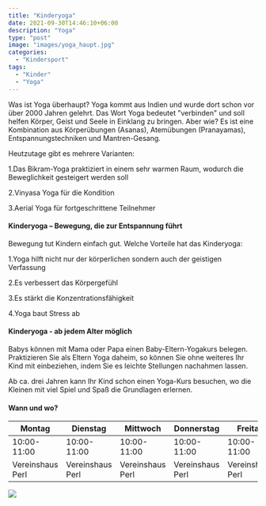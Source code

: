```yaml
---
title: "Kinderyoga"
date: 2021-09-30T14:46:10+06:00
description: "Yoga"
type: "post"
image: "images/yoga_haupt.jpg"
categories: 
  - "Kindersport"
tags:
  - "Kinder"
  - "Yoga"
---
```


Was ist Yoga überhaupt?
Yoga kommt aus Indien und wurde dort schon vor über 2000 Jahren gelehrt. Das Wort Yoga bedeutet "verbinden" und soll helfen Körper, Geist und Seele in Einklang zu bringen. 
Aber wie? Es ist eine Kombination aus Körperübungen (Asanas), Atemübungen (Pranayamas), Entspannungstechniken und Mantren-Gesang.

Heutzutage gibt es mehrere Varianten: 

1.Das Bikram-Yoga praktiziert in einem sehr warmen Raum, wodurch die Beweglichkeit gesteigert werden soll

2.Vinyasa Yoga für die Kondition

3.Aerial Yoga für fortgeschrittene Teilnehmer


#### Kinderyoga – Bewegung, die zur Entspannung führt 

Bewegung tut Kindern einfach gut. Welche Vorteile hat das Kinderyoga: 

1.Yoga hilft nicht nur der körperlichen sondern auch der geistigen Verfassung

2.Es verbessert das Körpergefühl

3.Es stärkt die Konzentrationsfähigkeit 

4.Yoga baut Stress ab 



#### Kinderyoga - ab jedem Alter möglich

Babys können mit Mama oder Papa einen Baby-Eltern-Yogakurs belegen. Praktizieren Sie als Eltern Yoga daheim, so können Sie ohne weiteres Ihr Kind mit einbeziehen, indem Sie es leichte Stellungen nachahmen lassen. 

Ab ca. drei Jahren kann Ihr Kind schon einen Yoga-Kurs besuchen, wo die Kleinen mit viel Spiel und Spaß die Grundlagen erlernen. 



#### Wann und wo?

   Montag | Dienstag | Mittwoch | Donnerstag | Freitag |
  --------|----------|----------|------------|---------|
   10:00-11:00 | 10:00-11:00 | 10:00-11:00 | 10:00-11:00 | 10:00-11:00 |
   Vereinshaus Perl | Vereinshaus Perl | Vereinshaus Perl | Vereinshaus Perl | Vereinshaus Perl |







![](../images/post-img.jpg)

